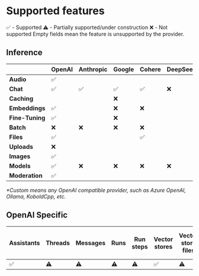 # Supported features

✅ - Supported
⚠️ - Partially supported/under construction
❌ - Not supported
Empty fields mean the feature is unsupported by the provider.

## Inference

|       | OpenAI | Anthropic | Google | Cohere | DeepSeek | Groq | xAI | Custom* |
|-------|-----------|-----------|-----------| -----------| -----------| -----------| -----------| -----------|
|**Audio**      | ✅ |    |     |     |   |     |     |     |
|**Chat**       | ✅ | ✅ | ✅ | ✅ | ❌ | ✅ | ❌ |  ✅ |
|**Caching**    |    |    |  ❌ |     |    |    |     |     |
|**Embeddings** | ✅ |    | ❌  | ❌ |    |    | ❌  |    |
|**Fine-Tuning**| ✅ |    | ❌  |    |    |    |      |    |
|**Batch**      | ❌ | ❌ | ❌ | ❌ |    | ❌ |     |    |
|**Files**      | ✅ |    |     | ✅ |    |     |     |    |
|**Uploads**    | ❌ |    |     |    |    |     |     |    |
|**Images**     | ✅ |    |     |    |    |     |     |    |
|**Models**     | ✅ | ❌ | ❌ | ❌ | ❌ | ❌ | ❌ | ✅ |
|**Moderation** | ✅ |    |     |    |    |     |     |    |

_*Custom means any OpenAI compatible provider, such as Azure OpenAI, Ollama, KoboldCpp, etc._

## OpenAI Specific

 Assistants | Threads | Messages | Runs | Run steps | Vector stores | Vector store files | Vector store file batches | Realtime |
|-----------|------------|---------|----------|------| ---------------|-------------------|-------------------------|-----------|
| ✅ | ⚠️ | ⚠️ | ⚠️ | ⚠️ | ✅ | ⚠️ | ❌  | ❌ |
